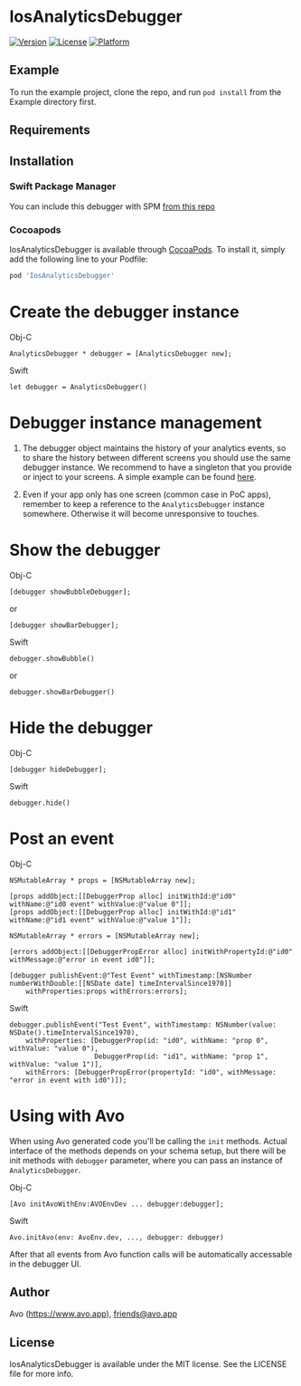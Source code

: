 # IosAnalyticsDebugger

[![Version](https://img.shields.io/cocoapods/v/IosAnalyticsDebugger.svg?style=flat)](https://cocoapods.org/pods/IosAnalyticsDebugger)
[![License](https://img.shields.io/cocoapods/l/IosAnalyticsDebugger.svg?style=flat)](https://cocoapods.org/pods/IosAnalyticsDebugger)
[![Platform](https://img.shields.io/cocoapods/p/IosAnalyticsDebugger.svg?style=flat)](https://cocoapods.org/pods/IosAnalyticsDebugger)

## Example

To run the example project, clone the repo, and run `pod install` from the Example directory first.

## Requirements

## Installation

### Swift Package Manager

You can include this debugger with SPM [from this repo](https://github.com/avohq/ios-analytics-debugger-spm)

### Cocoapods

IosAnalyticsDebugger is available through [CocoaPods](https://cocoapods.org). To install
it, simply add the following line to your Podfile:

```ruby
pod 'IosAnalyticsDebugger'
```

# Create the debugger instance

Obj-C

    AnalyticsDebugger * debugger = [AnalyticsDebugger new];

Swift

    let debugger = AnalyticsDebugger()
    
# Debugger instance management

1. The debugger object maintains the history of your analytics events, so to share the history between different screens you should use the same debugger instance. We recommend to have a singleton that you provide or inject to your screens. A simple example can be found [here](https://github.com/avohq/ios-analytics-debugger/blob/master/Example/IosAnalyticsDebugger/AVOAppDelegate.m#L12).

2. Even if your app only has one screen (common case in PoC apps), remember to keep a reference to the `AnalyticsDebugger` instance somewhere. Otherwise it will become unresponsive to touches.

# Show the debugger

Obj-C

    [debugger showBubbleDebugger];
    
or

    [debugger showBarDebugger];

Swift
  
    debugger.showBubble()
    
or

    debugger.showBarDebugger()

# Hide the debugger

Obj-C

    [debugger hideDebugger];
    
Swift

    debugger.hide()
    
# Post an event

Obj-C

    NSMutableArray * props = [NSMutableArray new];

    [props addObject:[[DebuggerProp alloc] initWithId:@"id0" withName:@"id0 event" withValue:@"value 0"]];
    [props addObject:[[DebuggerProp alloc] initWithId:@"id1" withName:@"id1 event" withValue:@"value 1"]];

    NSMutableArray * errors = [NSMutableArray new];

    [errors addObject:[[DebuggerPropError alloc] initWithPropertyId:@"id0" withMessage:@"error in event id0"]];

    [debugger publishEvent:@"Test Event" withTimestamp:[NSNumber numberWithDouble:[[NSDate date] timeIntervalSince1970]]
        withProperties:props withErrors:errors];
        
Swift

    debugger.publishEvent("Test Event", withTimestamp: NSNumber(value: NSDate().timeIntervalSince1970),
        withProperties: [DebuggerProp(id: "id0", withName: "prop 0", withValue: "value 0"), 
                         DebuggerProp(id: "id1", withName: "prop 1", withValue: "value 1")], 
        withErrors: [DebuggerPropError(propertyId: "id0", withMessage: "error in event with id0")]);

# Using with Avo

When using Avo generated code you'll be calling the `init` methods. Actual interface of the methods depends on your schema setup, but there will be init methods with `debugger` parameter, where you can pass an instance of `AnalyticsDebugger`.

Obj-C

    [Avo initAvoWithEnv:AVOEnvDev ... debugger:debugger];

Swift

    Avo.initAvo(env: AvoEnv.dev, ..., debugger: debugger)

After that all events from Avo function calls will be automatically accessable in the debugger UI.

## Author

Avo (https://www.avo.app), friends@avo.app

## License

IosAnalyticsDebugger is available under the MIT license. See the LICENSE file for more info.

